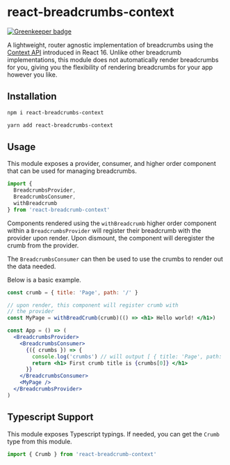 # react-breadcrumbs-context

[![Greenkeeper badge](https://badges.greenkeeper.io/charlieduong94/react-breadcrumbs-context.svg)](https://greenkeeper.io/)

A lightweight, router agnostic implementation of breadcrumbs using the
[Context API](https://reactjs.org/docs/context.html) introduced in
React 16. Unlike other breadcrumb implementations, this module
does not automatically render breadcrumbs for you, giving you
the flexibility of rendering breadcrumbs for your app however you like.

## Installation

```bash
npm i react-breadcrumbs-context
```

```bash
yarn add react-breadcrumbs-context
```

## Usage

This module exposes a provider, consumer, and higher order component
that can be used for managing breadcrumbs.

```js
import {
  BreadcrumbsProvider,
  BreadcrumbsConsumer,
  withBreadcrumb
} from 'react-breadcrumb-context'
```

Components rendered using the `withBreadcrumb` higher order component
within a `BreadcrumbsProvider` will register their breadcrumb
with the provider upon render. Upon dismount, the component will
deregister the crumb from the provider.

The `BreadcrumbsConsumer` can then be used to use the crumbs to
render out the data needed.

Below is a basic example.

```jsx
const crumb = { title: 'Page', path: '/' }

// upon render, this component will register crumb with
// the provider
const MyPage = withBreadCrumb(crumb)(() => <h1> Hello world! </h1>)

const App = () => (
  <BreadcrumbsProvider>
    <BreadcrumbsConsumer>
      {({ crumbs }) => {
        console.log('crumbs') // will output [ { title: 'Page', path: '/' } ]
        return <h1> First crumb title is {crumbs[0]} </h1>
      }}
    </BreadcrumbsConsumer>
    <MyPage />
  </BreadcrumbsProvider>
)
```

## Typescript Support

This module exposes Typescript typings. If needed, you can get the
`Crumb` type from this module.

```typescript
import { Crumb } from 'react-breadcrumb-context'
```
